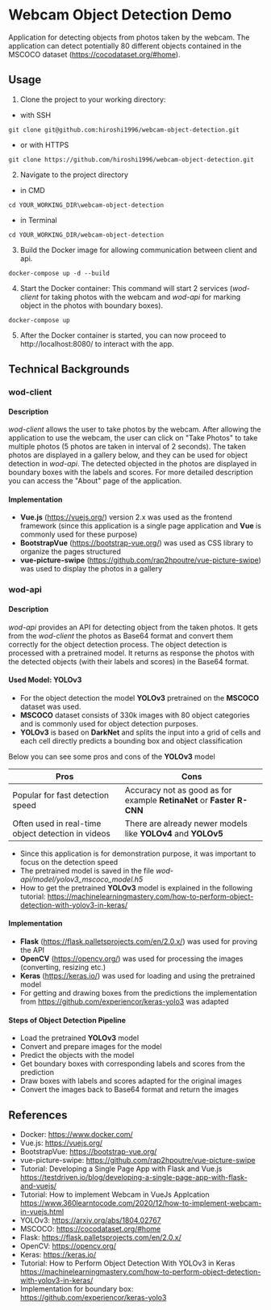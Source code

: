 # Webcam Object Detection Demo

Application for detecting objects from photos taken by the webcam.
The application can detect potentially 80 different objects contained in the MSCOCO dataset
(https://cocodataset.org/#home).


## Usage
1. Clone the project to your working directory:

- with SSH
```
git clone git@github.com:hiroshi1996/webcam-object-detection.git
```

- or with HTTPS
```
git clone https://github.com/hiroshi1996/webcam-object-detection.git
```
2. Navigate to the project directory

- in CMD
```
cd YOUR_WORKING_DIR\webcam-object-detection
```

- in Terminal
```
cd YOUR_WORKING_DIR/webcam-object-detection
```

3. Build the Docker image for allowing communication between client and api.
```
docker-compose up -d --build
```

4. Start the Docker container: This command will start 2 services (*wod-client* for taking photos with the webcam and
*wod-api* for marking object in the photos with boundary boxes).
```
docker-compose up
```


5. After the Docker container is started, you can now proceed to http://localhost:8080/ to interact with the app.


## Technical Backgrounds
### wod-client
#### Description
*wod-client* allows the user to take photos by the webcam.
After allowing the application to use the webcam, the user can click on "Take Photos" to take multiple photos
(5 photos are taken in interval of 2 seconds).
The taken photos are displayed in a gallery below, and they can be used for object detection in *wod-api*.
The detected objected in the photos are displayed in boundary boxes with the labels and scores.
For more detailed description you can access the "About" page of the application.

#### Implementation
- **Vue.js** (https://vuejs.org/) version 2.x was used as the frontend framework
(since this application is a single page application and **Vue** is commonly used for these purpose)
- **BootstrapVue** (https://bootstrap-vue.org/) was used as CSS library to organize the pages structured
- **vue-picture-swipe** (https://github.com/rap2hpoutre/vue-picture-swipe) was used to display the photos in a gallery

### wod-api
#### Description
*wod-api* provides an API for detecting object from the taken photos.
It gets from the *wod-client* the photos as Base64 format and convert them correctly for the object detection process.
The object detection is processed with a pretrained model. It returns as response the photos with the detected objects
(with their labels and scores) in the Base64 format.

#### Used Model: YOLOv3
- For the object detection the model **YOLOv3** pretrained on the **MSCOCO**
dataset was used.
- **MSCOCO** dataset consists of 330k images with 80 object categories
and is commonly used for object detection purposes.
- **YOLOv3** is based on **DarkNet** and splits the input into a grid of cells and each cell directly predicts a
bounding box and object classification

Below you can see some pros and cons of the **YOLOv3** model

Pros | Cons 
--- | ---
Popular for fast detection speed | Accuracy not as good as for example **RetinaNet** or **Faster R-CNN**
Often used in real-time object detection in videos | There are already newer models like **YOLOv4** and **YOLOv5**

- Since this application is for demonstration purpose, it was important to focus on the detection speed
- The pretrained model is saved in the file *wod-api/model/yolov3_mscoco_model.h5*
- How to get the pretrained **YOLOv3** model is explained in the following tutorial:
https://machinelearningmastery.com/how-to-perform-object-detection-with-yolov3-in-keras/

#### Implementation
- **Flask** (https://flask.palletsprojects.com/en/2.0.x/) was used for proving the API
- **OpenCV** (https://opencv.org/) was used for processing the images (converting, resizing etc.)
- **Keras** (https://keras.io/) was used for loading and using the pretrained model
- For getting and drawing boxes from the predictions the implementation from https://github.com/experiencor/keras-yolo3
was adapted

#### Steps of Object Detection Pipeline
- Load the pretrained **YOLOv3** model
- Convert and prepare images for the model
- Predict the objects with the model
- Get boundary boxes with corresponding labels and scores from the prediction
- Draw boxes with labels and scores adapted for the original images
- Convert the images back to Base64 format and return the images

## References
- Docker: https://www.docker.com/
- Vue.js: https://vuejs.org/
- BootstrapVue: https://bootstrap-vue.org/
- vue-picture-swipe: https://github.com/rap2hpoutre/vue-picture-swipe
- Tutorial: Developing a Single Page App with Flask and Vue.js
https://testdriven.io/blog/developing-a-single-page-app-with-flask-and-vuejs/
- Tutorial: How to implement Webcam in VueJs Applcation
https://www.360learntocode.com/2020/12/how-to-implement-webcam-in-vuejs.html
- YOLOv3: https://arxiv.org/abs/1804.02767
- MSCOCO: https://cocodataset.org/#home
- Flask: https://flask.palletsprojects.com/en/2.0.x/
- OpenCV: https://opencv.org/
- Keras: https://keras.io/
- Tutorial: How to Perform Object Detection With YOLOv3 in Keras
https://machinelearningmastery.com/how-to-perform-object-detection-with-yolov3-in-keras/
- Implementation for boundary box:  https://github.com/experiencor/keras-yolo3